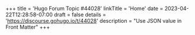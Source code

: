 +++
title = 'Hugo Forum Topic #44028'
linkTitle = 'Home'
date = 2023-04-22T12:28:58-07:00
draft = false
details = 'https://discourse.gohugo.io/t/44028'
description = "Use JSON value in Front Matter"
+++
